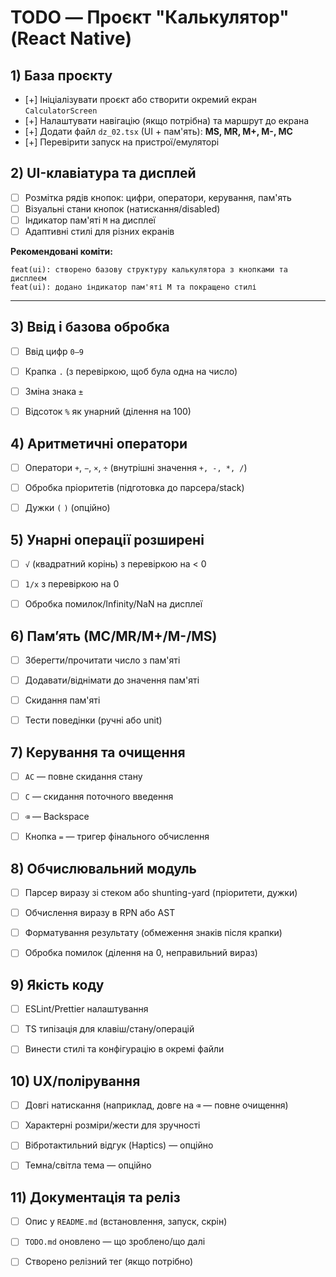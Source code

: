 # TODO — Проєкт "Калькулятор" (React Native)



## 1) База проєкту
- [+] Ініціалізувати проєкт або створити окремий екран `CalculatorScreen`
- [+] Налаштувати навігацію (якщо потрібна) та маршрут до екрана
- [+] Додати файл `dz_02.tsx` (UI + пам'ять): **MS, MR, M+, M-, MC**
- [+] Перевірити запуск на пристрої/емуляторі

## 2) UI-клавіатура та дисплей
- [ ] Розмітка рядів кнопок: цифри, оператори, керування, пам'ять
- [ ] Візуальні стани кнопок (натискання/disabled)
- [ ] Індикатор пам'яті `M` на дисплеї
- [ ] Адаптивні стилі для різних екранів

**Рекомендовані коміти:**
```
feat(ui): створено базову структуру калькулятора з кнопками та дисплеєм
feat(ui): додано індикатор пам'яті M та покращено стилі
```

---

## 3) Ввід і базова обробка
- [ ] Ввід цифр `0–9`
- [ ] Крапка `.` (з перевіркою, щоб була одна на число)
- [ ] Зміна знака `±`
- [ ] Відсоток `%` як унарний (ділення на 100)



## 4) Аритметичні оператори
- [ ] Оператори `+`, `−`, `×`, `÷` (внутрішні значення `+, -, *, /`)
- [ ] Обробка пріоритетів (підготовка до парсера/stack)
- [ ] Дужки `(` `)` (опційно)


## 5) Унарні операції розширені
- [ ] `√` (квадратний корінь) з перевіркою на < 0
- [ ] `1/x` з перевіркою на 0
- [ ] Обробка помилок/Infinity/NaN на дисплеї


## 6) Пам’ять (МС/MR/M+/M-/MS)
- [ ] Зберегти/прочитати число з пам'яті
- [ ] Додавати/віднімати до значення пам'яті
- [ ] Скидання пам'яті
- [ ] Тести поведінки (ручні або unit)


## 7) Керування та очищення
- [ ] `AC` — повне скидання стану
- [ ] `C` — скидання поточного введення
- [ ] `⌫` — Backspace
- [ ] Кнопка `=` — тригер фінального обчислення



## 8) Обчислювальний модуль
- [ ] Парсер виразу зі стеком або shunting-yard (пріоритети, дужки)
- [ ] Обчислення виразу в RPN або AST
- [ ] Форматування результату (обмеження знаків після крапки)
- [ ] Обробка помилок (ділення на 0, неправильний вираз)


## 9) Якість коду
- [ ] ESLint/Prettier налаштування
- [ ] TS типізація для клавіш/стану/операцій
- [ ] Винести стилі та конфігурацію в окремі файли



## 10) UX/полірування
- [ ] Довгі натискання (наприклад, довге на `⌫` — повне очищення)
- [ ] Характерні розміри/жести для зручності
- [ ] Вібротактильний відгук (Haptics) — опційно
- [ ] Темна/світла тема — опційно


## 11) Документація та реліз
- [ ] Опис у `README.md` (встановлення, запуск, скрін)
- [ ] `TODO.md` оновлено — що зроблено/що далі
- [ ] Створено релізний тег (якщо потрібно)

